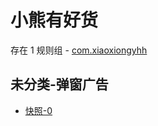 # 小熊有好货

存在 1 规则组 - [com.xiaoxiongyhh](/src/apps/com.xiaoxiongyhh.ts)

## 未分类-弹窗广告

- [快照-0](https://i.gkd.li/i/13401975)
